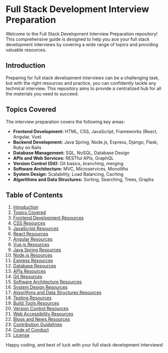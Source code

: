 
# Full Stack Development Interview Preparation

Welcome to the Full Stack Development Interview Preparation repository! This comprehensive guide is designed to help you ace your full stack development interviews by covering a wide range of topics and providing valuable resources.

## Introduction

Preparing for full stack development interviews can be a challenging task, but with the right resources and practice, you can confidently tackle any technical interview. This repository aims to provide a centralized hub for all the materials you need to succeed.

## Topics Covered

The interview preparation covers the following key areas:

- **Frontend Development:** HTML, CSS, JavaScript, Frameworks (React, Angular, Vue)
- **Backend Development:** Java Spring, Node.js, Express, Django, Flask, Ruby on Rails
- **Database Management:** SQL, NoSQL, Database Design
- **APIs and Web Services:** RESTful APIs, GraphQL
- **Version Control (Git):** Git basics, branching, merging
- **Software Architecture:** MVC, Microservices, Monoliths
- **System Design:** Scalability, Load Balancing, Caching
- **Algorithms and Data Structures:** Sorting, Searching, Trees, Graphs

## Table of Contents

1. [Introduction](#introduction)
2. [Topics Covered](#topics-covered)
3. [Frontend Development Resources](html-resources.md)
4. [CSS Resources](css-resources.md)
5. [JavaScript Resources](javascript-resources.md)
6. [React Resources](frameworks-react.md)
7. [Angular Resources](frameworks-angular.md)
8. [Vue.js Resources](frameworks-vuejs.md)
9. [Java Spring Resources](backend-java-spring.md)
10. [Node.js Resources](backend-nodejs.md)
11. [Express Resources](backend-express.md)
12. [Database Resources](database-resources.md)
13. [APIs Resources](apis-resources.md)
14. [Git Resources](git-resources.md)
15. [Software Architecture Resources](architecture-resources.md)
16. [System Design Resources](system-design-resources.md)
17. [Algorithms and Data Structures Resources](algorithms-data-structures-resources.md)
18. [Testing Resources](testing.md)
19. [Build Tools Resources](build-tools.md)
20. [Version Control Resources](version-control.md)
21. [Web Accessibility Resources](web-accessibility.md)
22. [Blogs and News Resources](blogs-and-news.md)
23. [Contribution Guidelines](CONTRIBUTING.md)
24. [Code of Conduct](CODE_OF_CONDUCT.md)
25. [License](LICENSE.md)

Happy coding, and best of luck with your full stack development interviews!
